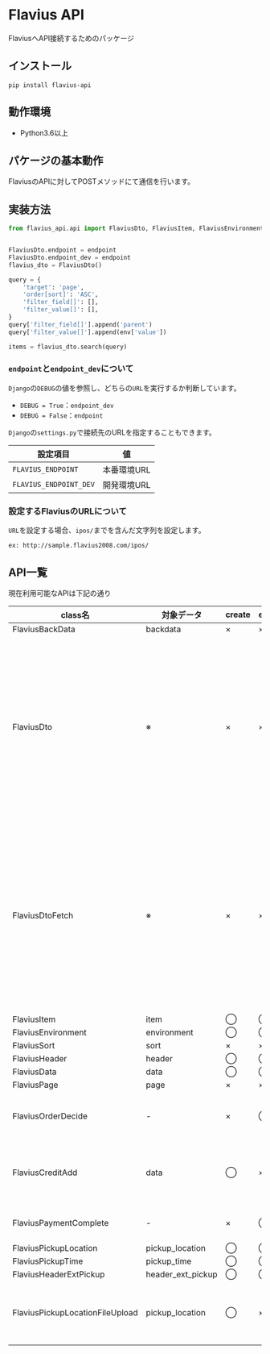 # Flavius API
FlaviusへAPI接続するためのパッケージ

## インストール
```shell
pip install flavius-api
```

## 動作環境
* Python3.6以上

## パケージの基本動作
FlaviusのAPIに対してPOSTメソッドにて通信を行います。

## 実装方法

```python
from flavius_api.api import FlaviusDto, FlaviusItem, FlaviusEnvironment, FlaviusPage


FlaviusDto.endpoint = endpoint
FlaviusDto.endpoint_dev = endpoint
flavius_dto = FlaviusDto()

query = {
    'target': 'page',
    'order[sort]': 'ASC',
    'filter_field[]': [],
    'filter_value[]': [],
}
query['filter_field[]'].append('parent')
query['filter_value[]'].append(env['value'])

items = flavius_dto.search(query)
```

### ```endpoint```と```endpoint_dev```について
```Django```の```DEBUG```の値を参照し、どちらの```URL```を実行するか判断しています。

* ```DEBUG = True```：```endpoint_dev```
* ```DEBUG = False```：```endpoint```

```Django```の```settings.py```で接続先のURLを指定することもできます。

| 設定項目 | 値 |
| -------- | ---- |
| ```FLAVIUS_ENDPOINT``` | 本番環境URL |
| ```FLAVIUS_ENDPOINT_DEV``` | 開発環境URL |

### 設定するFlaviusのURLについて
```URL```を設定する場合、```ipos/```までを含んだ文字列を設定します。

```ex: http://sample.flavius2008.com/ipos/```

## API一覧
現在利用可能なAPIは下記の通り

| class名 | 対象データ | create | edit | delete | search | 備考 |
| ------- | -------- | ------ | ---- | ------ | ------ | ---- |
| FlaviusBackData | backdata | × | × | × | ◯ |  |
| FlaviusDto | ※ | × | × | × | ◯ | パラメータにテーブル名を設定することで<br />Flaviusの任意のテーブルからデータを取得できます。 |
| FlaviusDtoFetch | ※ | × | × | × | ◯ | パラメータにテーブル名を設定することで<br />Flaviusの任意のテーブルからデータを```1件```取得できます。 |
| FlaviusItem | item | ◯ | ◯ | × | ◯ |  | 
| FlaviusEnvironment | environment | ◯ | ◯ | × | ◯ |  |
| FlaviusSort | sort | × | × | × | ◯ |  |
| FlaviusHeader | header | ◯ | ◯ | × | ◯ |  |
| FlaviusData | data | ◯ | ◯ | ◯ | × |  |
| FlaviusPage | page | × | × | × | ◯ |  |
| FlaviusOrderDecide | - | × | ◯ | × | × | オーダー送信用のAPI |
| FlaviusCreditAdd | data | ◯ | × | × | × | クレジット支払用の明細追加API |
| FlaviusPaymentComplete | - | × | ◯ | × | × | 売上伝票完了API |
| FlaviusPickupLocation | pickup_location | ◯ | ◯ | ◯ | ◯ |  |
| FlaviusPickupTime | pickup_time | ◯ | ◯ | ◯ | ◯ |  |
| FlaviusHeaderExtPickup| header_ext_pickup | ◯ | ◯ | ◯ | ◯ |  |
| FlaviusPickupLocationFileUpload | pickup_location | ◯ | × | × | × | 画像ファイルアップロード用API |
